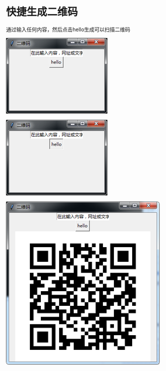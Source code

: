 # 快捷生成二维码
通过输入任何内容，然后点击hello生成可以扫描二维码

![Image text](https://github.com/ls6770/picturesShow/blob/master/qrcode/QQ20180410110225.png)

![Image text](https://github.com/ls6770/picturesShow/blob/master/qrcode/QQ%E6%88%AA%E5%9B%BE20180410110239.png)

![Image text](https://github.com/ls6770/picturesShow/blob/master/qrcode/QQ%E6%88%AA%E5%9B%BE20180410110257.png)
